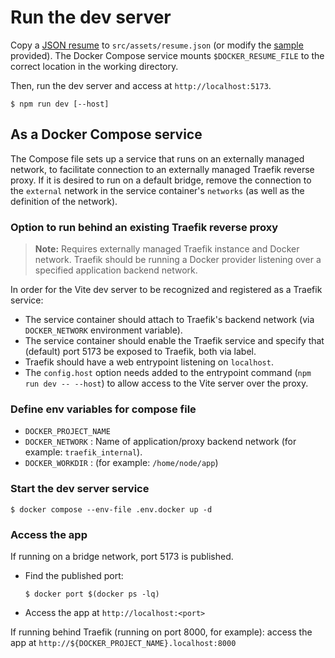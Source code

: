 # Run the dev server

Copy a [JSON resume](https://jsonresume.org) to `src/assets/resume.json` (or modify the [sample](src/assets/resume.json) provided). The Docker Compose service mounts `$DOCKER_RESUME_FILE` to the correct location in the working directory.

Then, run the dev server and access at `http://localhost:5173`.

```console
$ npm run dev [--host]
```

## As a Docker Compose service

The Compose file sets up a service that runs on an externally managed network, to facilitate connection to an externally managed Traefik reverse proxy. If it is desired to run on a default bridge, remove the connection to the `external` network in the service container's `networks` (as well as the definition of the network).

### Option to run behind an existing Traefik reverse proxy

> **Note:**
> Requires externally managed Traefik instance and Docker network. Traefik should be running a Docker provider listening over a specified application backend network.

In order for the Vite dev server to be recognized and registered as a Traefik service:

- The service container should attach to Traefik's backend network (via `DOCKER_NETWORK` environment variable).
- The service container should enable the Traefik service and specify that (default) port 5173 be exposed to Traefik, both via label.
- Traefik should have a web entrypoint listening on `localhost`.
- The `config.host` option needs added to the entrypoint command (`npm run dev -- --host`) to allow access to the Vite server over the proxy.

### Define env variables for compose file

- `DOCKER_PROJECT_NAME`
- `DOCKER_NETWORK`
  : Name of application/proxy backend network (for example: `traefik_internal`).
- `DOCKER_WORKDIR`
  : (for example: `/home/node/app`)

### Start the dev server service

```console
$ docker compose --env-file .env.docker up -d
```

### Access the app

If running on a bridge network, port 5173 is published.

- Find the published port:

  ```console
  $ docker port $(docker ps -lq)
  ```
  
- Access the app at `http://localhost:<port>`

If running behind Traefik (running on port 8000, for example): access the app at `http://${DOCKER_PROJECT_NAME}.localhost:8000`
